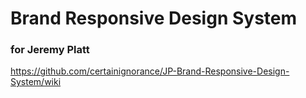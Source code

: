 # Brand Responsive Design System
### for Jeremy Platt
https://github.com/certainignorance/JP-Brand-Responsive-Design-System/wiki
